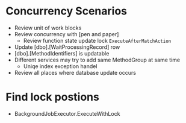 ﻿# Concurrency Scenarios
* Review unit of work blocks
* Review concurrency with [pen and paper]
	* Review function state update lock `ExecuteAfterMatchAction`
* Update [dbo].[WaitProcessingRecord] row
* [dbo].[MethodIdentifiers] is updatable
* Different services may try to add same MethodGroup at same time 
	* Uniqe index exception handel
* Review all places where database update occurs

# Find lock postions
* BackgroundJobExecutor.ExecuteWithLock